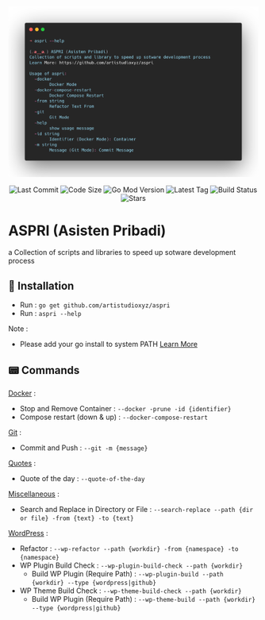 <p align="center"><img src="screenshot.png"></p>

<p align="center">
    <img src="https://img.shields.io/github/last-commit/artistudioxyz/aspri" alt="Last Commit">
    <img src="https://img.shields.io/github/languages/code-size/artistudioxyz/aspri" alt="Code Size">
    <img src="https://img.shields.io/github/go-mod/go-version/artistudioxyz/aspri" alt="Go Mod Version">
    <img src="https://img.shields.io/github/v/tag/artistudioxyz/aspri" alt="Latest Tag">
    <img src="https://github.com/artistudioxyz/aspri/actions/workflows/workflow.yml/badge.svg" alt="Build Status">
    <img src="https://img.shields.io/github/stars/artistudioxyz/aspri?style=social" alt="Stars">
</p>

# ASPRI (Asisten Pribadi)

a Collection of scripts and libraries to speed up sotware development process

## 📝 Installation
- Run : `go get github.com/artistudioxyz/aspri`
- Run : `aspri --help`

Note :
- Please add your go install to system PATH [Learn More](https://go.dev/doc/tutorial/compile-install)

## 📟 Commands
[Docker](library/docker.go) :
- Stop and Remove Container : `--docker -prune -id {identifier}` 
- Compose restart (down & up) : `--docker-compose-restart`

[Git](library/git.go) :
- Commit and Push : `--git -m {message}`

[Quotes](library/quotes.go) :
- Quote of the day : `--quote-of-the-day`

[Miscellaneous](library/miscellaneous.go) :
- Search and Replace in Directory or File : `--search-replace --path {dir or file} -from {text} -to {text}`

[WordPress](wordpress/wordpress.go) :
- Refactor : `--wp-refactor --path {workdir} -from {namespace} -to {namespace}`
- WP Plugin Build Check : `--wp-plugin-build-check --path {workdir}`
  - Build WP Plugin (Require Path) : `--wp-plugin-build --path {workdir} --type {wordpress|github}`
- WP Theme Build Check : `--wp-theme-build-check --path {workdir}`
  - Build WP Plugin (Require Path) : `--wp-theme-build --path {workdir} --type {wordpress|github}`

